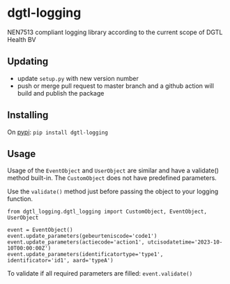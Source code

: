 # dgtl-logging
NEN7513 compliant logging library according to the current scope of DGTL Health BV


## Updating
- update `setup.py` with new version number
- push or merge pull request to master branch and a github action will build and publish the package

## Installing
On [pypi](https://pypi.org/project/dgtl-logging/): `pip install dgtl-logging`

## Usage
Usage of the `EventObject` and `UserObject` are similar and have a validate() method built-in. The `CustomObject` does not have predefined parameters.

Use the `validate()` method just before passing the object to your logging function.

```
from dgtl_logging.dgtl_logging import CustomObject, EventObject, UserObject

event = EventObject()
event.update_parameters(gebeurteniscode='code1')
event.update_parameters(actiecode='action1', utcisodatetime='2023-10-10T00:00:00Z')
event.update_parameters(identificatortype='type1', identificator='id1', aard='typeA')
```

To validate if all required parameters are filled: `event.validate()`


